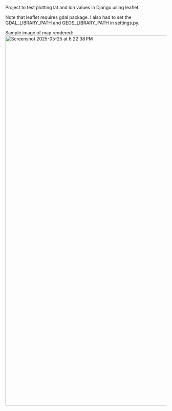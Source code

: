 Project to test plotting lat and lon values in Django using leaflet. 

Note that leaflet requires gdal package. 
I also had to set the GDAL_LIBRARY_PATH and GEOS_LIBRARY_PATH in settings.py. 

Sample image of map rendered:
<img width="1156" alt="Screenshot 2025-05-25 at 6 22 38 PM" src="https://github.com/user-attachments/assets/b0d0a51a-0777-4ad6-9dfb-4f0763dbc347" />

